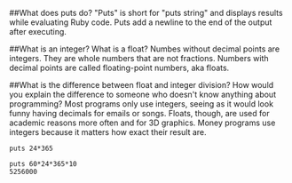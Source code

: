 ##What does puts do?
"Puts" is short for "puts string" and displays results while evaluating Ruby code. Puts add a newline to the end of the output after executing.

##What is an integer? What is a float?
Numbes without decimal points are integers. They are whole numbers that are not fractions. Numbers with decimal points are called floating-point numbers, aka floats.

##What is the difference between float and integer division? How would you explain the difference to someone who doesn't know anything about programming?
Most programs only use integers, seeing as it would look funny having decimals for emails or songs.
Floats, though, are used for academic reasons more often and for 3D graphics. Money programs use integers because it matters how exact their result are.

```
puts 24*365
```

```
puts 60*24*365*10
5256000
```